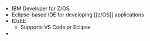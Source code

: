 - IBM Developer for Z/OS
- Eclipse-based IDE for developing [[z/OS]] applications
- IDzEE
	- Supports VS Code or Eclipse
-